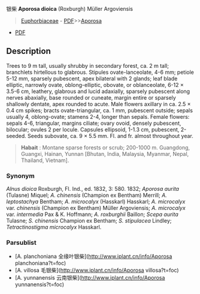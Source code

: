 银柴 **Aporosa dioica** (Roxburgh) Müller Argoviensis

> [Euphorbiaceae](http://www.iplant.cn/info/Euphorbiaceae?t=foc) - [PDF](http://www.iplant.cn/foc/pdf/Euphorbiaceae.pdf)>>[Aporosa](http://www.iplant.cn/info/Aporosa?t=foc)
 - [PDF](http://www.iplant.cn/foc/pdf/Aporosa.pdf)

## Description

Trees to 9 m tall, usually shrubby in secondary forest, ca. 2 m tall; branchlets hirtellous to glabrous. Stipules ovate-lanceolate, 4-6 mm; petiole 5-12 mm, sparsely pubescent, apex bilateral with 2 glands; leaf blade elliptic, narrowly ovate, oblong-elliptic, obovate, or oblanceolate, 6-12 × 3.5-6 cm, leathery, glabrous and lucid adaxially, sparsely pubescent along nerves abaxially, base rounded or cuneate, margin entire or sparsely shallowly dentate, apex rounded to acute. Male flowers axillary in ca. 2.5 × 0.4 cm spikes; bracts ovate-triangular, ca. 1 mm, pubescent outside; sepals usually 4, oblong-ovate; stamens 2-4, longer than sepals. Female flowers: sepals 4-6, triangular, margins ciliate; ovary ovoid, densely pubescent, bilocular; ovules 2 per locule. Capsules ellipsoid, 1-1.3 cm, pubescent, 2-seeded. Seeds subovate, ca. 9 × 5.5 mm. Fl. and fr. almost throughout year.


> **Habait** : 
> Montane sparse forests or scrub; 200-1000 m. Guangdong, Guangxi, Hainan, Yunnan [Bhutan, India, Malaysia, Myanmar, Nepal, Thailand, Vietnam].

### Synonym
*Alnus dioica* Roxburgh, Fl. Ind., ed. 1832, 3: 580. 1832; *Aporosa aurita* (Tulasne) Miquel; *A. chinensis* (Champion ex Bentham) Merrill; *A. leptostachya* Bentham; *A. microcalyx* (Hasskarl) Hasskarl; *A. microcalyx* var. *chinensis* (Champion ex Bentham) Müller Argoviensis; *A. microcalyx* var. *intermedia* Pax & K. Hoffmann; *A. roxburghii* Baillon; *Scepa aurita* Tulasne; *S. chinensis* Champion ex Bentham; *S. stipulacea* Lindley; *Tetractinostigma microcalyx* Hasskarl.



### Parsublist

* [A.  planchoniana  全缘叶银柴](http://www.iplant.cn/info/Aporosa planchoniana?t=foc)
* [A.  villosa  毛银柴](http://www.iplant.cn/info/Aporosa villosa?t=foc)
* [A.  yunnanensis  云南银柴](http://www.iplant.cn/info/Aporosa yunnanensis?t=foc)

